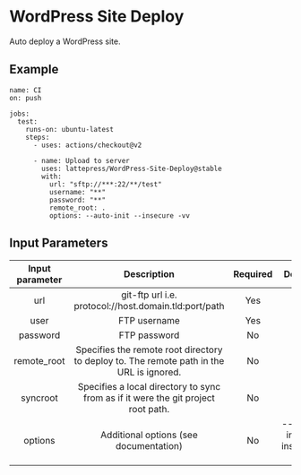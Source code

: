# WordPress Site Deploy

Auto deploy a WordPress site.

## Example

```
name: CI
on: push

jobs:
  test:
    runs-on: ubuntu-latest
    steps:
      - uses: actions/checkout@v2

      - name: Upload to server
        uses: lattepress/WordPress-Site-Deploy@stable
        with:
          url: "sftp://***:22/**/test"
          username: "**"
          password: "**"
          remote_root: .
          options: --auto-init --insecure -vv
```

## Input Parameters

| Input parameter |                                        Description                                       | Required |           Default          |
|:---------------:|:----------------------------------------------------------------------------------------:|:--------:|:--------------------------:|
| url             | git-ftp url i.e. protocol://host.domain.tld:port/path                                    | Yes      | N/A                        |
| user            | FTP username                                                                             | Yes      | N/A                        |
| password        | FTP password                                                                             | No       | N/A                        |
| remote_root     | Specifies the remote root directory to deploy to. The remote path in the URL is ignored. | No       | N/A                        |
| syncroot        | Specifies a local directory to sync from as if it were the git project root path.        | No       | .                          |
| options         | Additional options (see documentation)                                                   | No       | --auto-init --insecure -vv |


